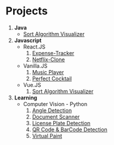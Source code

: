 # Projects

1. **Java**
   - [Sort Algorithm Visualizer ](./java/Sort-Algorithm-Visualiser/src)
2. **Javascript**
   - React.JS
     1. [Expense-Tracker](./javascript-projects/react/expense-tracker/)
     2. [Netflix-Clone](./javascript-projects/react/netflix-clone/)
   - Vanilla.JS
     1. [Music Player](./javascript-projects/vanilla-javascript/music_player)
     2. [Perfect Cocktail](./javascript-projects/vanilla-javascript/perfect_cocktail/)
   - Vue.JS
     1. [Sort Algorithm Visualizer](./javascript-projects/vue/sort-visualiser/)
3. **Learning**
   - Computer Vision - Python
     1. [Angle Detection](./learning/computer_vision/angleDetection.py)
     2. [Document Scanner](./learning/computer_vision/documentScanner.py)
     3. [License Plate Detection](./learning/computer_vision/licenseplateDetection.py)
     4. [QR Code & BarCode Detection](./learning/computer_vision/QRCodeBarcodeDetection.py)
     5. [Virtual Paint](./learning/computer_vision/virtualpaint.py)
